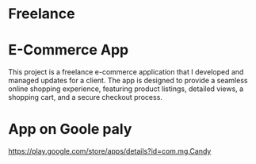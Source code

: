 # Freelance 
# E-Commerce App

This project is a freelance e-commerce application that I developed and managed updates for a client. The app is designed to provide a seamless online shopping experience, featuring product listings, detailed views, a shopping cart, and a secure checkout process.

# App on Goole paly
https://play.google.com/store/apps/details?id=com.mg.Candy
